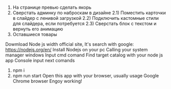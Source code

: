 1) На странице превью сделать якорь
2) Сверстать админку по наброскам в дизайне
2.1) Поместить карточки в слайдер с ленивой загрузкой
2.2) Подключить кастомные стили для слайдера, если потребуется
2.3) Сверстать блок с текстом и вернуть его анимацию
4) Оставшиеся товары

Dowmload Node js width official site, It's search with google: https://nodejs.org/en/
Install Nodejs on your pc
Calling your system manager windows
Input cmd comand
Find target catalog with your node js app
Console input next comands
1) npm i 
2) npm run start
Open this app with your browser, usually usage Google Chrome browser
Engoy working!